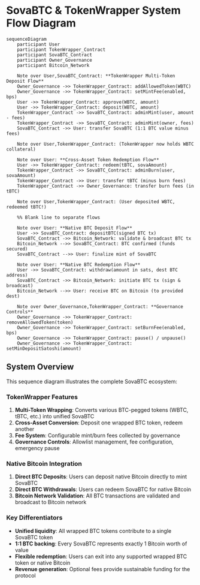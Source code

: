 # SovaBTC & TokenWrapper System Flow Diagram

```mermaid
sequenceDiagram
    participant User
    participant TokenWrapper_Contract
    participant SovaBTC_Contract
    participant Owner_Governance
    participant Bitcoin_Network

    Note over User,SovaBTC_Contract: **TokenWrapper Multi-Token Deposit Flow**
    Owner_Governance ->> TokenWrapper_Contract: addAllowedToken(WBTC)
    Owner_Governance ->> TokenWrapper_Contract: setMintFee(enabled, bps)
    User ->> TokenWrapper_Contract: approve(WBTC, amount)
    User ->> TokenWrapper_Contract: deposit(WBTC, amount)
    TokenWrapper_Contract ->> SovaBTC_Contract: adminMint(user, amount - fees)
    TokenWrapper_Contract ->> SovaBTC_Contract: adminMint(owner, fees)
    SovaBTC_Contract ->> User: transfer SovaBTC (1:1 BTC value minus fees)
    
    Note over User,TokenWrapper_Contract: (TokenWrapper now holds WBTC collateral)
    
    Note over User: **Cross-Asset Token Redemption Flow**
    User ->> TokenWrapper_Contract: redeem(tBTC, sovaAmount)
    TokenWrapper_Contract ->> SovaBTC_Contract: adminBurn(user, sovaAmount)
    TokenWrapper_Contract ->> User: transfer tBTC (minus burn fees)
    TokenWrapper_Contract ->> Owner_Governance: transfer burn fees (in tBTC)
    
    Note over User,TokenWrapper_Contract: (User deposited WBTC, redeemed tBTC!)

    %% Blank line to separate flows
    
    Note over User: **Native BTC Deposit Flow**
    User ->> SovaBTC_Contract: depositBTC(signed BTC tx)
    SovaBTC_Contract ->> Bitcoin_Network: validate & broadcast BTC tx
    Bitcoin_Network -->> SovaBTC_Contract: BTC confirmed (funds secured)
    SovaBTC_Contract -->> User: finalize mint of SovaBTC

    Note over User: **Native BTC Redemption Flow**
    User ->> SovaBTC_Contract: withdraw(amount in sats, dest BTC address)
    SovaBTC_Contract ->> Bitcoin_Network: initiate BTC tx (sign & broadcast)
    Bitcoin_Network -->> User: receive BTC on Bitcoin (to provided dest)

    Note over Owner_Governance,TokenWrapper_Contract: **Governance Controls**
    Owner_Governance ->> TokenWrapper_Contract: removeAllowedToken(token)
    Owner_Governance ->> TokenWrapper_Contract: setBurnFee(enabled, bps)
    Owner_Governance ->> TokenWrapper_Contract: pause() / unpause()
    Owner_Governance ->> TokenWrapper_Contract: setMinDepositSatoshi(amount)
```

## System Overview

This sequence diagram illustrates the complete SovaBTC ecosystem:

### TokenWrapper Features
1. **Multi-Token Wrapping**: Converts various BTC-pegged tokens (WBTC, tBTC, etc.) into unified SovaBTC
2. **Cross-Asset Conversion**: Deposit one wrapped BTC token, redeem another
3. **Fee System**: Configurable mint/burn fees collected by governance
4. **Governance Controls**: Allowlist management, fee configuration, emergency pause

### Native Bitcoin Integration
1. **Direct BTC Deposits**: Users can deposit native Bitcoin directly to mint SovaBTC
2. **Direct BTC Withdrawals**: Users can redeem SovaBTC for native Bitcoin
3. **Bitcoin Network Validation**: All BTC transactions are validated and broadcast to Bitcoin network

### Key Differentiators
- **Unified liquidity**: All wrapped BTC tokens contribute to a single SovaBTC token
- **1:1 BTC backing**: Every SovaBTC represents exactly 1 Bitcoin worth of value
- **Flexible redemption**: Users can exit into any supported wrapped BTC token or native Bitcoin
- **Revenue generation**: Optional fees provide sustainable funding for the protocol 
